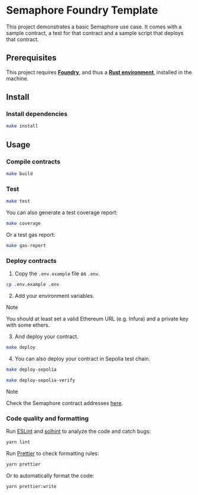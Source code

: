 # Semaphore Foundry Template

This project demonstrates a basic Semaphore use case. It comes with a sample contract, a test for that contract and a sample script that deploys that contract.

## Prerequisites

This project requires [**Foundry**](https://getfoundry.sh/), and thus a [**Rust environment**](https://www.rust-lang.org/), installed in the machine.

## Install

### Install dependencies

```bash
make install
```

## Usage

### Compile contracts

```bash
make build
```

### Test

```bash
make test
```

You can also generate a test coverage report:

```bash
make coverage
```

Or a test gas report:

```bash  
make gas-report
```

### Deploy contracts

1. Copy the `.env.example` file as `.env`.

```bash
cp .env.example .env
```

2. Add your environment variables.

> [!NOTE]
> You should at least set a valid Ethereum URL (e.g. Infura) and a private key with some ethers.

3. And deploy your contract.

```bash
make deploy
```

4. You can also deploy your contract in Sepolia test chain.

```bash
make deploy-sepolia
```

```bash
make deploy-sepolia-verify
```

> [!NOTE]
> Check the Semaphore contract addresses [here](https://docs.semaphore.pse.dev/deployed-contracts).

### Code quality and formatting

Run [ESLint](https://eslint.org/) and [solhint](https://github.com/protofire/solhint) to analyze the code and catch bugs:

```bash
yarn lint
```

Run [Prettier](https://prettier.io/) to check formatting rules:

```bash
yarn prettier
```

Or to automatically format the code:

```bash
yarn prettier:write
```
